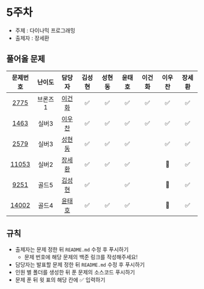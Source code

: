 # 5주차

- 주제 : 다이나믹 프로그래밍
- 출제자 : 장세환

## 풀어올 문제

|                    문제번호                    | 난이도  |                        담당자                        | 김성현 | 성현동 | 윤태호 | 이건화 | 이우찬 | 장세환 |
| :--------------------------------------------: | :-----: | :--------------------------------------------------: | :----: | :----: | :----: | :----: | :----: | :----: |
|  [2775](https://www.acmicpc.net/problem/2775)  | 브론즈1 |    <a href="https://github.com/Gunhot">이건화</a>    |   ✅   |   ✅   |   ✅   |   ✅   |   ✅   |   ✅   |
|  [1463](https://www.acmicpc.net/problem/1463)  |  실버3  |  <a href="https://github.com/wchan0409">이우찬</a>   |   ✅   |   ✅   |   ✅   |   ✅   |   ✅   |   ✅   |
|  [2579](https://www.acmicpc.net/problem/2579)  |  실버3  | <a href="https://github.com/hyundongSung">성현동</a> |   ✅   |   ✅   |   ✅   |        |   ✅   |   ✅   |
| [11053](https://www.acmicpc.net/problem/11053) |  실버2  | <a href="https://github.com/SehwanChang">장세환</a>  |   ✅   |   ✅   |   ✅   |        |   🚫   |   ✅   |
|  [9251](https://www.acmicpc.net/problem/9251)  |  골드5  | <a href="https://github.com/sunghyun1356">김성현</a> |   ✅   |        |   ✅   |        |   🚫   |   ✅   |
| [14002](https://www.acmicpc.net/problem/14002) |  골드4  |  <a href="https://github.com/taeho0888">윤태호</a>   |   ✅   |   ✅   |   ✅   |        |   🚫   |   ✅   |

<!-- 표 입력할 때 아래 거 참고!
[문제번호](https://www.acmicpc.net/problem/문제번호)
<a href="https://github.com/taeho0888">윤태호</a>
<a href="https://github.com/sunghyun1356">김성현</a>
<a href="https://github.com/hyundongSung">성현동</a>
<a href="https://github.com/wchan0409">이우찬</a>
<a href="https://github.com/SehwanChang">장세환</a>
<a href="https://github.com/Gunhot">이건화</a> -->

## 규칙

- 출제자는 문제 정한 뒤 `README.md` 수정 후 푸시하기
  - 문제 번호에 해당 문제의 백준 링크를 작성해주세요!
- 담당자는 발표할 문제 정한 뒤 `README.md` 수정 후 푸시하기
- 인원 별 폴더를 생성한 뒤 푼 문제의 소스코드 푸시하기
- 문제 푼 뒤 윗 표의 해당 칸에 ✅ 입력하기

